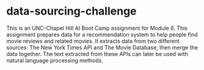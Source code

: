 # data-sourcing-challenge

This is an UNC-Chapel Hill AI Boot Camp assignment for Module 6. This assignment prepares data for a recommendation system to help people find movie reviews and related movies. It extracts data from two different sources: The New York Times API and The Movie Database, then merge the data together. The text extracted from these APIs can later be used with natural language processing methods.
